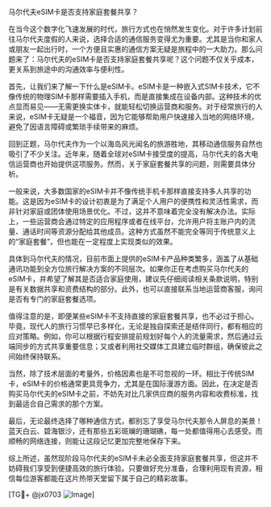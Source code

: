 马尔代夫eSIM卡是否支持家庭套餐共享？

在当今这个数字化飞速发展的时代，旅行方式也在悄然发生变化。对于许多计划前往马尔代夫度假的人来说，选择合适的通信服务变得尤为重要。尤其是当你和家人或朋友一起出行时，一个方便且实惠的通信方案无疑是旅程中的一大助力。那么问题来了：马尔代夫的eSIM卡是否支持家庭套餐共享呢？这个问题不仅关乎成本，更关系到旅途中的沟通效率与便利性。

首先，让我们来了解一下什么是eSIM卡。eSIM卡是一种嵌入式SIM卡技术，它不像传统的物理SIM卡那样需要插入手机，而是直接集成在设备内部。这种技术的优点显而易见——无需更换实体卡，就能轻松切换运营商和服务。对于经常旅行的人来说，eSIM卡无疑是一个福音，因为它能够帮助用户快速接入当地的网络环境，避免了因语言障碍或繁琐手续带来的麻烦。

回到正题，马尔代夫作为一个以海岛风光闻名的旅游胜地，其移动通信服务自然也吸引了不少关注。近年来，随着全球对eSIM卡接受度的提高，马尔代夫的各大电信运营商也开始提供这项服务。然而，关于家庭套餐共享的问题，则需要具体分析。

一般来说，大多数国家的eSIM卡并不像传统手机卡那样直接支持多人共享的功能。这是因为eSIM卡的设计初衷是为了满足个人用户的便携性和灵活性需求，而非针对家庭或团体使用场景优化。不过，这并不意味着完全没有解决办法。实际上，一些运营商会通过特定的应用程序或者在线平台，允许用户将主账户内的流量、通话时间等资源分配给其他成员。这种方式虽然不能完全等同于传统意义上的“家庭套餐”，但也能在一定程度上实现类似的效果。

具体到马尔代夫的情况，目前市面上提供的eSIM卡产品种类繁多，涵盖了从基础通讯功能到全方位旅行解决方案的不同层次。如果你正在考虑购买马尔代夫的eSIM卡，并希望了解其是否适合家庭使用，建议先仔细阅读相关条款说明，特别是有关数据共享和资费结构的部分。此外，也可以直接联系当地运营商客服，询问是否有专门的家庭套餐选项。

值得注意的是，即便某些eSIM卡不支持直接的家庭套餐共享，也不必过于担心。毕竟，现代人的旅行习惯早已多样化，无论是独自探索还是结伴同行，都有相应的应对策略。例如，你可以根据行程安排提前规划好每个人的流量需求，然后通过云端同步的方式共享重要信息；又或者利用社交媒体工具建立临时群组，确保彼此之间始终保持联系。

当然，除了技术层面的考量外，价格因素也是不可忽视的一环。相比于传统SIM卡，eSIM卡的价格通常更具竞争力，尤其是在国际漫游方面。因此，在决定是否购买马尔代夫的eSIM卡之前，不妨先对比几家供应商的服务内容和收费标准，找到最适合自己需求的那个方案。

最后，无论最终选择了哪种通信方式，都别忘了享受马尔代夫那令人屏息的美景！蓝天白云、碧海银沙，还有那些五彩斑斓的珊瑚礁，每一处都值得用心去感受。而顺畅的网络连接，则能让这段记忆更加完整地保存下来。

综上所述，虽然现阶段马尔代夫的eSIM卡未必全面支持家庭套餐共享，但这并不妨碍我们享受到便捷高效的旅行体验。只要做好充分准备，合理利用现有资源，相信每位游客都能在这片热带天堂留下属于自己的精彩故事。

[TG💪+ @jx0703 ![Image](https://github.com/user-attachments/assets/dbca1d08-cadb-493c-b0ec-ad6f7a83f270)]